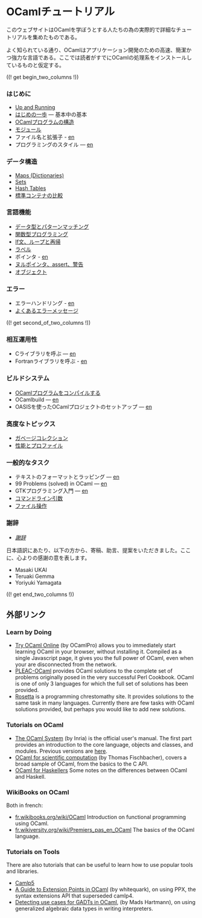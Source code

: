 <!-- ((! set title OCamlチュートリアル !)) ((! set learn !)) -->
<!-- {{! input template/macros.mpp !}} -->

# OCamlチュートリアル

このウェブサイトはOCamlを学ぼうとする人たちの為の実際的で詳細なチュートリアルを集めたものである。

よく知られている通り、OCamlはアプリケーション開発のための高速、簡潔かつ強力な言語である。ここでは読者がすでにOCamlの処理系をインストールしているものと仮定する。

((! get begin_two_columns !))

### はじめに

* [Up and Running](up_and_running.html)
* [はじめの一歩](basics.ja.html) — 基本中の基本
* [OCamlプログラムの構造](structure_of_ocaml_programs.ja.html)
* [モジュール](modules.ja.html)
* ファイル名と拡張子 - [en](filenames.html)
* プログラミングのスタイル — [en](guidelines.html)

### データ構造

* [Maps (Dictionaries)](map.ja.html)
* [Sets](set.ja.html)
* [Hash Tables](hashtbl.ja.html)
* [標準コンテナの比較](comparison_of_standard_containers.ja.html)

### 言語機能

* [データ型とパターンマッチング](data_types_and_matching.ja.html)
* [関数型プログラミング](functional_programming.ja.html)
* [If文、ループと再帰](if_statements_loops_and_recursion.ja.html)
* [ラベル](labels.ja.html)
* ポインタ - [en](pointers.html)
* [ヌルポインタ、assert、警告](null_pointers_asserts_and_warnings.ja.html)
* [オブジェクト](objects.ja.html)

### エラー

* エラーハンドリング - [en](error_handling.html)
* [よくあるエラーメッセージ](common_error_messages.ja.html)

((! get second_of_two_columns !))

### 相互運用性

* Cライブラリを呼ぶ — [en](calling_c_libraries.html)
* Fortranライブラリを呼ぶ - [en](calling_fortran_libraries.html)

### ビルドシステム

* [OCamlプログラムをコンパイルする](compiling_ocaml_projects.ja.html)
* OCamlbuild — [en](ocamlbuild/)
* OASISを使ったOCamlプロジェクトのセットアップ — [en](setting_up_with_oasis.html)

### 高度なトピックス

* [ガベージコレクション](garbage_collection.ja.html)
* [性能とプロファイル](performance_and_profiling.ja.html)

### 一般的なタスク

* テキストのフォーマットとラッピング — [en](format.html)
* 99 Problems (solved) in OCaml — [en](99problems.html)
* GTKプログラミング入門 — [en](introduction_to_gtk.html)
* [コマンドライン引数](command-line_arguments.ja.html)
* [ファイル操作](file_manipulation.ja.html)

### 謝辞

* [_謝辞_](../../contributors.html#Oldercontributorstothetutorials)

日本語訳にあたり、以下の方から、寄稿、助言、提案をいただきました。ここに、心よりの感謝の意を表します。

- Masaki UKAI
- Teruaki Gemma
- Yoriyuki Yamagata

((! get end_two_columns !))

## 外部リンク

###  Learn by Doing

* [Try OCaml Online](http://try.ocamlpro.com/) (by OCamlPro) allows
 you to immediately start learning OCaml in your browser, without
 installing it. Compiled as a single Javascript page, it gives you
 the full power of OCaml, even when your are disconnected from the
 network.
* [PLEAC-OCaml](http://pleac.sourceforge.net/pleac_ocaml/) provides
 OCaml solutions to the complete set of problems originally posed in
 the very successful Perl Cookbook. OCaml is one of only 3 languages
 for which the full set of solutions has been provided.
* [Rosetta](http://rosettacode.org/wiki/Category:OCaml) is a
 programming chrestomathy site. It provides solutions to the same
 task in many languages. Currently there are few tasks with OCaml
 solutions provided, but perhaps you would like to add new solutions.

###  Tutorials on OCaml

* [The OCaml System](/releases/latest/manual.html) (by
 Inria) is the official user's manual. The first part provides an
 introduction to the core language, objects and classes, and modules.
 Previous versions are [here](http://caml.inria.fr/pub/docs/).
* [OCaml for scientific
 computation](http://www.southampton.ac.uk/~fangohr/software/ocamltutorial/)
 (by Thomas Fischbacher), covers a broad sample of OCaml, from the
 basics to the C API.
* [OCaml for Haskellers](http://blog.ezyang.com/2010/10/ocaml-for-haskellers/)
  Some notes on the differences between OCaml and Haskell.

###  WikiBooks on OCaml

Both in french:
* [fr.wikibooks.org/wiki/OCaml](http://fr.wikibooks.org/wiki/OCaml)
  Introduction on functional programming using OCaml.
* [fr.wikiversity.org/wiki/Premiers_pas_en_OCaml](http://fr.wikiversity.org/wiki/Premiers_pas_en_OCaml)
  The basics of the OCaml language.

###  Tutorials on Tools

There are also tutorials that can be useful to learn how to use popular
tools and libraries.

* [Camlp5](camlp5.html)
* [A Guide to Extension Points in OCaml](http://whitequark.org/blog/2014/04/16/a-guide-to-extension-points-in-ocaml/)
  (by whitequark), on using PPX, the syntax extensions API that superseded camlp4.
* [Detecting use cases for GADTs in OCaml](http://mads-hartmann.com/ocaml/2015/01/05/gadt-ocaml.html),
  (by Mads Hartmann), on using generalized algebraic data types in writing interpreters.
